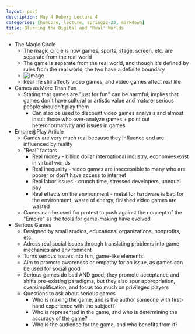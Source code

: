 ```yaml
---
layout: post
description: May 4 Ruberg Lecture 4
categories: [humcore, lecture, spring22-23, markdown]
title: Blurring the Digital and 'Real' Worlds
---
```


- The Magic Circle
    - The magic circle is how games, sports, stage, screen, etc. are separate from the real world
    - The game is separate from the real world, and though it's defined by rules from the real world, the two have a definite boundary
    - ![image](https://user-images.githubusercontent.com/54915685/236269076-df19ac69-cc05-43c7-b76b-9e4fe1fc8dbc.png)
    - Real life still affects video games, and video games affect real life
- Games as More Than Fun
    - Stating that games are "just for fun" can be harmful; implies that games don't have cultural or artistic value and mature, serious people shouldn't play them
        - Can also be used to discount video games analysis and almost insult those who over-analyze games + point out heteronormativity and issues in games
- Empire@Play Article
    - Games are very much real because they influence and are influenced by reality
    - "Real" factors
        - Real money - billion dollar international industry, economies exist in virtual worlds
        - Real inequality - video games are inaccessible to many who are poorer or don't have access to internet
        - Real labor issues - crunch time, stressed developers, unequal pay
        - Real effects on the environment - metal for hardware is bad for the environment, waste of energy, finished video games are wasted
    - Games can be used for protest to push against the concept of the "Empire" as the tools for game-making have evolved
- Serious Games
    - Designed by small studios, educational organizations, nonprofits, etc.
    - Adress real social issues through translating problems into game mechanics and environment
    - Turns serious issues into fun, game-like elements
    - Aim to promote awareness or empathy for an issue, as games can be used for social good
    - Serious games do bad AND good; they promote acceptance and shifts pre-existing paradigms, but they also spur appropriation, oversimplification, and focus too much on privileged players
    - Questions to ask about serious games
        - Who is making the game, and is the author someone with first-hand experience with the subject?
        - Who is represented in the game, and who is determining the accuracy of the game?
        - Who is the audience for the game, and who benefits from it?
    
